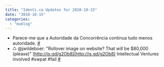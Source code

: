 ```yaml
---
title: "Identi.ca Updates for 2010-10-15"
date: "2010-10-15"
categories: 
  - "mublog"
---
```


- Parece-me que a Autoridade da Concorrência continua tudo menos autoridade. [#](http://identi.ca/notice/56214548)
- ♺ @jwildeboer: "Rollover image on website? That will be $80,000 (please)" [http://is.gd/g2Ob8](http://is.gd/g2Ob8) Intellectual Ventures involved #swpat #fail [#](http://identi.ca/notice/56215534)
